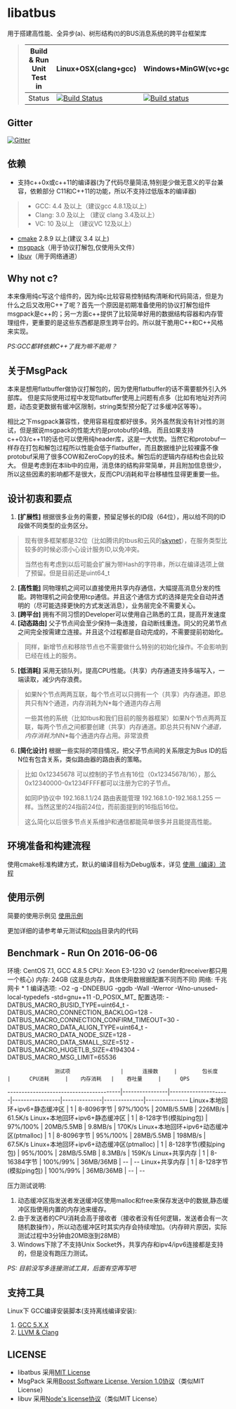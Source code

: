 libatbus
========

用于搭建高性能、全异步(a)、树形结构(t)的BUS消息系统的跨平台框架库

> Build & Run Unit Test in |  Linux+OSX(clang+gcc) | Windows+MinGW(vc+gcc) |
> -------------------------|--------|---------|
> Status |  [![Build Status](https://travis-ci.org/atframework/libatbus.svg?branch=master)](https://travis-ci.org/atframework/libatbus) | [![Build status](https://ci.appveyor.com/api/projects/status/v2ufe4xuwbc6gjlf/branch/master?svg=true)](https://ci.appveyor.com/project/owt5008137/libatbus-k408k/branch/master) |
>

Gitter
------
[![Gitter](https://badges.gitter.im/owt5008137/libatbus.svg)](https://gitter.im/owt5008137/libatbus?utm_source=badge&utm_medium=badge&utm_campaign=pr-badge)

依赖
------

+ 支持c++0x或c++11的编译器(为了代码尽量简洁,特别是少做无意义的平台兼容，依赖部分 C11和C++11的功能，所以不支持过低版本的编译器)
> + GCC: 4.4 及以上（建议gcc 4.8.1及以上）
> + Clang: 3.0 及以上 （建议 clang 3.4及以上）
> + VC: 10 及以上 （建议VC 12及以上）

+ [cmake](https://cmake.org/download/) 2.8.9 以上(建议 3.4 以上)
+ [msgpack](https://github.com/msgpack/msgpack-c)（用于协议打解包,仅使用头文件）
+ [libuv](http://libuv.org/)（用于网络通道）


Why not c?
------
本来像用纯c写这个组件的，因为纯c比较容易控制结构清晰和代码简洁，但是为什么之后又改用C++了呢？首先一个原因是初期准备使用的协议打解包组件msgpack是c++的；另一方面c++提供了比较简单好用的数据结构容器和内存管理组件，更重要的是这些东西都是原生跨平台的。所以就干脆用C++和C++风格来实现。

*PS:GCC都转依赖C++了我为嘛不能用？*

关于MsgPack
------
本来是想用flatbuffer做协议打解包的，因为使用flatbuffer的话不需要额外引入外部库。
但是实际使用过程中发现flatbuffer使用上问题有点多（比如有地址对齐问题，动态变更数据有缓冲区限制，string类型预分配了过多缓冲区等等）。

相比之下msgpack兼容性，使用容易程度都好很多。另外虽然我没有针对性的测试，但是据说msgpack的性能大约是protobuf的4倍。
而且如果支持c++03/c++11的话也可以使用纯header库，这是一大优势。当然它和protobuf一样存在打包和解包过程所以性能会低于flatbuffer，而且数据维护比较裸露不像protobuf采用了很多COW和ZeroCopy的技术。解包后的逻辑内存结构也会比较大。
但是考虑到在本lib中的应用，消息体的结构非常简单，并且附加信息很少，所以这些因素的影响都不是很大，反而CPU消耗和平台移植性显得更重要一些。

设计初衷和要点
------

1. **[扩展性]** 根据很多业务的需要，预留足够长的ID段（64位），用以给不同的ID段做不同类型的业务区分。
> 现有很多框架都是32位（比如腾讯的tbus和云风的[skynet](https://github.com/cloudwu/skynet)），在服务类型比较多的时候必须小心设计服务ID,以免冲突。
> 
> 当然也有考虑到以后可能会扩展为带Hash的字符串，所以在编译选项上做了预留。但是目前还是uint64_t

2. **[高性能]** 同物理机之间可以直接使用共享内存通信，大幅提高消息分发的性能。跨物理机之间会使用tcp通信。并且这个通信方式的选择是完全自动并透明的（尽可能选择更快的方式发送消息），业务层完全不需要关心。
3. **[跨平台]** 拥有不同习惯的Developer可以使用自己熟悉的工具，提高开发速度
4. **[动态路由]** 父子节点间会至少保持一条连接，自动断线重连。同父的兄弟节点之间完全按需建立连接。并且这个过程都是自动完成的，不需要提前初始化。
> 同样，新增节点和移除节点也不需要做什么特别的初始化操作。不会影响到已经在线上的服务。

5. **[低消耗]** 采用无锁队列，提高CPU性能。（共享）内存通道支持多端写入，一端读取，减少内存浪费。
> 如果N个节点两两互联，每个节点可以只拥有一个（共享）内存通道。即总共只有N个通道，内存消耗为N*每个通道内存占用
> 
> 一些其他的系统（比如tbus和我们目前的服务器框架）如果N个节点两两互联，每两个节点之间都要创建（共享）内存通道。即总共只有N*N个通道，内存消耗为N*N*每个通道内存占用。非常浪费

6. **[简化设计]** 根据一些实际的项目情况，把父子节点间的关系限定为Bus ID的后N位有包含关系，类似路由器的路由表的策略。
> 比如 0x12345678 可以控制的子节点有16位（0x12345678/16），那么0x12340000-0x1234FFFF都可以注册为它的子节点。
> 
> 如同IP协议中 192.168.1.1/24 路由表能管理 192.168.1.0-192.168.1.255 一样。当然这里的24指前24位，而前面提到的16指后16位。
> 
> 这么简化以后很多节点关系维护和通信都能简单很多并且能提高性能。

环境准备和构建流程
------
使用cmake标准构建方式，默认的编译目标为Debug版本，详见 [使用（编译）流程](doc/Build.md)

使用示例
------
简要的使用示例见 [使用示例](doc/Usage.md)

更加详细的请参考单元测试和[tools](tools)目录内的代码


Benchmark - Run On 2016-06-06
------
环境: CentOS 7.1, GCC 4.8.5
CPU: Xeon E3-1230 v2 (sender和receiver都只用一个核心)
内存: 24GB (这是总内存，具体使用数根据配置不同而不同)
网络: 千兆网卡 * 1
编译选项: -O2 -g -DNDEBUG -ggdb -Wall -Werror -Wno-unused-local-typedefs -std=gnu++11 -D_POSIX_MT_
配置选项: -DATBUS_MACRO_BUSID_TYPE=uint64_t -DATBUS_MACRO_CONNECTION_BACKLOG=128 -DATBUS_MACRO_CONNECTION_CONFIRM_TIMEOUT=30 -DATBUS_MACRO_DATA_ALIGN_TYPE=uint64_t -DATBUS_MACRO_DATA_NODE_SIZE=128 -DATBUS_MACRO_DATA_SMALL_SIZE=512 -DATBUS_MACRO_HUGETLB_SIZE=4194304 -DATBUS_MACRO_MSG_LIMIT=65536


                   测试项                |      连接数     |        包长度        |      CPU消耗     |    内存消耗   |    吞吐量     |      QPS
----------------------------------------|----------------|---------------------|-----------------|--------------|--------------|---------------
Linux+本地回环+ipv6+静态缓冲区             |         1      |      8-8096字节      |     97%/100%    |   20MB/5.5MB |    226MB/s   |    61.5K/s
Linux+本地回环+ipv6+静态缓冲区             |         1      | 8-128字节(模拟ping包) |     97%/100%    |   20MB/5.5MB |    9.8MB/s   |     170K/s
Linux+本地回环+ipv6+动态缓冲区(ptmalloc)   |         1      |      8-8096字节      |     95%/100%    |   28MB/5.5MB |    198MB/s   |    67.5K/s
Linux+本地回环+ipv6+动态缓冲区(ptmalloc)   |         1      | 8-128字节(模拟ping包) |     95%/100%    |   28MB/5.5MB |    8.3MB/s   |     159K/s
Linux+共享内存                           |         1      |      8-16384字节     |     100%/99%    |   36MB/36MB |    --   |     --
Linux+共享内存                           |         1      | 8-128字节(模拟ping包) |     100%/99%    |   36MB/36MB |    --   |     --


压力测试说明:

1. 动态缓冲区指发送者发送缓冲区使用malloc和free来保存发送中的数据,静态缓冲区指使用内置的内存池来缓存。
2. 由于发送者的CPU消耗会高于接收者（接收者没有任何逻辑，发送者会有一次随机数操作），所以动态缓冲区时其实内存会持续增加。（内存碎片原因，实际测试过程中3分钟由20MB涨到28MB）
3. Windows下除了不支持Unix Socket外，共享内存和ipv4/ipv6连接都是支持的，但是没有跑压力测试。

*PS: 目前没写多连接测试工具，后面有空再写吧*

支持工具
------
Linux下 GCC编译安装脚本(支持离线编译安装):

1. [GCC 5.X.X](https://github.com/owent-utils/bash-shell/tree/master/GCC%20Installer/gcc-5)
2. [LLVM & Clang](https://github.com/owent-utils/bash-shell/tree/master/LLVM%26Clang%20Installer)

LICENSE
------
+ libatbus 采用[MIT License](LICENSE)
+ MsgPack 采用[Boost Software License, Version 1.0协议](BOOST_LICENSE_1_0.txt)（类似MIT License）
+ libuv 采用[Node's license协议](NODE_S_LICENSE)（类似MIT License）